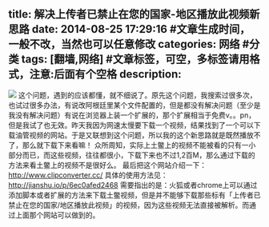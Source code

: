 title:  解决上传者已禁止在您的国家-地区播放此视频新思路
date: 2014-08-25 17:29:16 #文章生成时间，一般不改，当然也可以任意修改
categories:   网络 #分类
tags: [翻墙,网络] #文章标签，可空，多标签请用格式，注意:后面有个空格
description: 
---
![](http://hktkdy.qiniudn.com/yootobecannotget.png)
这个问题，遇到的应该都懂，就不细说了。原先这个问题，我搜索过很多次，也试过很多办法，有说改阿根廷里某个文件配置的，但是都没有解决问题（至少是我没有解决问题）有说在浏览器上装一个扩展的，那个扩展相当于免费v。。pn，但是我试了也无效。昨天我因为网速太慢要下载一个视频，结果找到了一个可以下载油管视频的网站。于是又联想到这个问题，所以我的这个新思路就是既然播放不了，那么就下载下来看嘛！
众所周知，实际上土鳖上的视频不能被看的只有一小部分而已，而这些视频，往往都很小，下载下来也不过1,2百M，那么通过下载的方法来看土鳖上的视频不是很好么。
最后把这个网站介绍一下：http://www.clipconverter.cc/
具体的使用方法见：
http://jianshu.io/p/6ec0afed2468
需要指出的是：火狐或者chrome上可以通过添加脚本或者扩展的方法来下载土鳖视频，但是并不能够下载那些标有「上传者已禁止在您的国家/地区播放此视频」的视频，因为这些视频无法直接被解析。而通过上面那个网站可以做到的。
